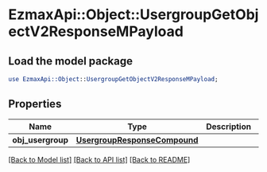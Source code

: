 # EzmaxApi::Object::UsergroupGetObjectV2ResponseMPayload

## Load the model package
```perl
use EzmaxApi::Object::UsergroupGetObjectV2ResponseMPayload;
```

## Properties
Name | Type | Description | Notes
------------ | ------------- | ------------- | -------------
**obj_usergroup** | [**UsergroupResponseCompound**](UsergroupResponseCompound.md) |  | 

[[Back to Model list]](../README.md#documentation-for-models) [[Back to API list]](../README.md#documentation-for-api-endpoints) [[Back to README]](../README.md)


